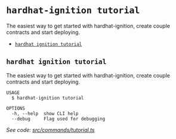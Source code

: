 `hardhat-ignition tutorial`
=================

The easiest way to get started with hardhat-ignition, create couple contracts and start deploying.

* [`hardhat ignition tutorial`](#hardhat-ignition-tutorial)

## `hardhat ignition tutorial`

The easiest way to get started with hardhat-ignition, create couple contracts and start deploying.

```
USAGE
  $ hardhat-ignition tutorial

OPTIONS
  -h, --help  show CLI help
  --debug     Flag used for debugging
```

_See code: [src/commands/tutorial.ts](https://github.com/nomiclabs/hardhat-ignition/blob/main/src/commands/tutorial.ts)_
